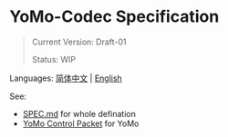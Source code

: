 # YoMo-Codec Specification 

> Current Version: Draft-01
>
> Status: WIP

Languages: [简体中文](README-CN.md) | [English](README.md)

See:

+ [SPEC.md](SPEC.md) for whole defination
+ [YoMo Control Packet](control-packet.md) for YoMo

